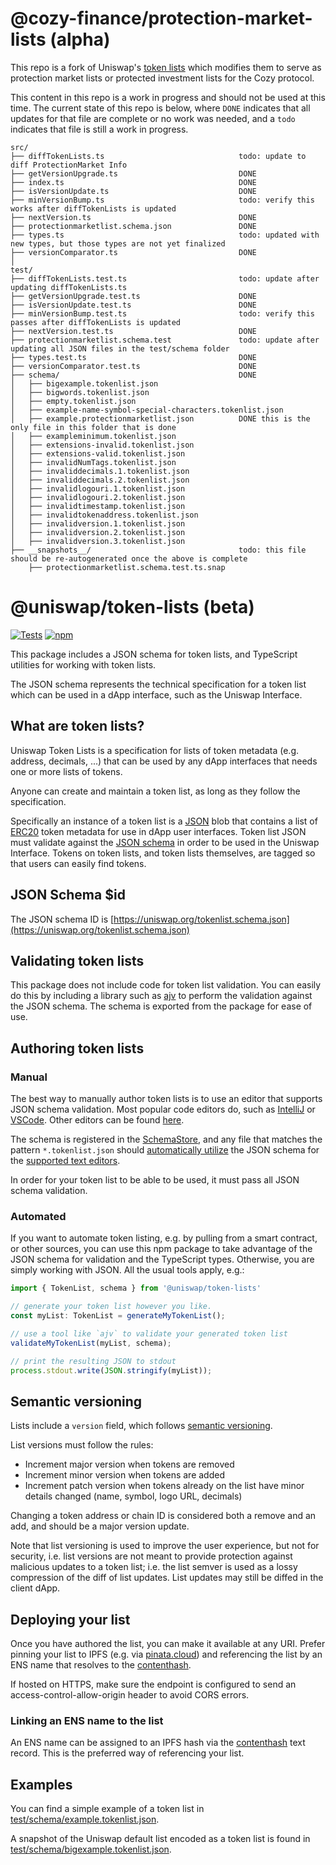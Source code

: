 # @cozy-finance/protection-market-lists (alpha)

This repo is a fork of Uniswap's [token lists](https://github.com/Uniswap/token-lists) which modifies them
to serve as protection market lists or protected investment lists for the Cozy protocol.

This content in this repo is a work in progress and should not be used at this time.
The current state of this repo is below, where `DONE` indicates that all updates for that file
are complete or no work was needed, and a `todo` indicates that file is still a work in progress.

```
src/
├── diffTokenLists.ts                              todo: update to diff ProtectionMarket Info
├── getVersionUpgrade.ts                           DONE
├── index.ts                                       DONE
├── isVersionUpdate.ts                             DONE
├── minVersionBump.ts                              todo: verify this works after diffTokenLists is updated
├── nextVersion.ts                                 DONE
├── protectionmarketlist.schema.json               DONE
├── types.ts                                       todo: updated with new types, but those types are not yet finalized
├── versionComparator.ts                           DONE
│
test/
├── diffTokenLists.test.ts                         todo: update after updating diffTokenLists.ts
├── getVersionUpgrade.test.ts                      DONE
├── isVersionUpdate.test.ts                        DONE
├── minVersionBump.test.ts                         todo: verify this passes after diffTokenLists is updated
├── nextVersion.test.ts                            DONE
├── protectionmarketlist.schema.test               todo: update after updating all JSON files in the test/schema folder
├── types.test.ts                                  DONE
├── versionComparator.test.ts                      DONE
├── schema/                                        DONE
│   ├── bigexample.tokenlist.json
│   ├── bigwords.tokenlist.json
│   ├── empty.tokenlist.json
│   ├── example-name-symbol-special-characters.tokenlist.json
│   ├── example.protectionmarketlist.json          DONE this is the only file in this folder that is done
│   ├── exampleminimum.tokenlist.json
│   ├── extensions-invalid.tokenlist.json
│   ├── extensions-valid.tokenlist.json
│   ├── invalidNumTags.tokenlist.json
│   ├── invaliddecimals.1.tokenlist.json
│   ├── invaliddecimals.2.tokenlist.json
│   ├── invalidlogouri.1.tokenlist.json
│   ├── invalidlogouri.2.tokenlist.json
│   ├── invalidtimestamp.tokenlist.json
│   ├── invalidtokenaddress.tokenlist.json
│   ├── invalidversion.1.tokenlist.json
│   ├── invalidversion.2.tokenlist.json
│   ├── invalidversion.3.tokenlist.json
├── __snapshots__/                                 todo: this file should be re-autogenerated once the above is complete 
    ├── protectionmarketlist.schema.test.ts.snap
```


# @uniswap/token-lists (beta)

[![Tests](https://github.com/Uniswap/token-lists/workflows/Tests/badge.svg)](https://github.com/Uniswap/token-lists/actions?query=workflow%3ATests)
[![npm](https://img.shields.io/npm/v/@uniswap/token-lists)](https://unpkg.com/@uniswap/token-lists@latest/)

This package includes a JSON schema for token lists, and TypeScript utilities for working with token lists.

The JSON schema represents the technical specification for a token list which can be used in a dApp interface, such as the Uniswap Interface.

## What are token lists?

Uniswap Token Lists is a specification for lists of token metadata (e.g. address, decimals, ...) that can be used by any dApp interfaces that needs one or more lists of tokens.

Anyone can create and maintain a token list, as long as they follow the specification.

Specifically an instance of a token list is a [JSON](https://www.json.org/json-en.html) blob that contains a list of 
[ERC20](https://github.com/ethereum/eips/issues/20) token metadata for use in dApp user interfaces.
Token list JSON must validate against the [JSON schema](https://json-schema.org/) in order to be used in the Uniswap Interface.
Tokens on token lists, and token lists themselves, are tagged so that users can easily find tokens.

## JSON Schema $id

The JSON schema ID is [https://uniswap.org/tokenlist.schema.json](https://uniswap.org/tokenlist.schema.json)

## Validating token lists

This package does not include code for token list validation. You can easily do this by including a library such as 
[ajv](https://ajv.js.org/) to perform the validation against the JSON schema. The schema is exported from the package
for ease of use.

## Authoring token lists

### Manual

The best way to manually author token lists is to use an editor that supports JSON schema validation. Most popular
code editors do, such as [IntelliJ](https://www.jetbrains.com/help/idea/json.html#ws_json_schema_add_custom) or 
[VSCode](https://code.visualstudio.com/docs/languages/json#_json-schemas-and-settings). Other editors
can be found [here](https://json-schema.org/implementations.html#editors).

The schema is registered in the [SchemaStore](https://github.com/SchemaStore/schemastore), and any file that matches
the pattern `*.tokenlist.json` should 
[automatically utilize](https://www.jetbrains.com/help/idea/json.html#ws_json_using_schemas) 
the JSON schema for the [supported text editors](https://www.schemastore.org/json/#editors).

In order for your token list to be able to be used, it must pass all JSON schema validation.

### Automated

If you want to automate token listing, e.g. by pulling from a smart contract, or other sources, you can use this
npm package to take advantage of the JSON schema for validation and the TypeScript types.
Otherwise, you are simply working with JSON. All the usual tools apply, e.g.:

```typescript
import { TokenList, schema } from '@uniswap/token-lists'

// generate your token list however you like.
const myList: TokenList = generateMyTokenList();

// use a tool like `ajv` to validate your generated token list
validateMyTokenList(myList, schema);

// print the resulting JSON to stdout
process.stdout.write(JSON.stringify(myList));
```

## Semantic versioning

Lists include a `version` field, which follows [semantic versioning](https://semver.org/).

List versions must follow the rules:

- Increment major version when tokens are removed
- Increment minor version when tokens are added
- Increment patch version when tokens already on the list have minor details changed (name, symbol, logo URL, decimals)

Changing a token address or chain ID is considered both a remove and an add, and should be a major version update.

Note that list versioning is used to improve the user experience, but not for security, i.e. list versions are not meant
to provide protection against malicious updates to a token list; i.e. the list semver is used as a lossy compression
of the diff of list updates. List updates may still be diffed in the client dApp.

## Deploying your list

Once you have authored the list, you can make it available at any URI. Prefer pinning your list to IPFS 
(e.g. via [pinata.cloud](https://pinata.cloud)) and referencing the list by an ENS name that resolves to the 
[contenthash](https://eips.ethereum.org/EIPS/eip-1577).

If hosted on HTTPS, make sure the endpoint is configured to send an access-control-allow-origin header to avoid CORS errors.

### Linking an ENS name to the list

An ENS name can be assigned to an IPFS hash via the [contenthash](https://eips.ethereum.org/EIPS/eip-1577) text record.
This is the preferred way of referencing your list.

## Examples

You can find a simple example of a token list in [test/schema/example.tokenlist.json](test/schema/example.tokenlist.json).

A snapshot of the Uniswap default list encoded as a token list is found in [test/schema/bigexample.tokenlist.json](test/schema/bigexample.tokenlist.json).
